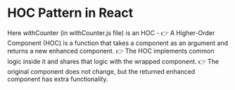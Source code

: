 # HOC Pattern in React
Here withCounter (in withCounter.js file) is an HOC - 
👉 A Higher-Order Component (HOC) is a function that takes a component as an argument and returns a new enhanced component.
👉 The HOC implements common logic inside it and shares that logic with the wrapped component.
👉 The original component does not change, but the returned enhanced component has extra functionality.
